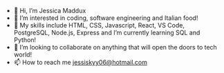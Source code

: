 - 👋 Hi, I’m Jessica Maddux
- 👀 I’m interested in coding, software engineering and Italian food!
- 🌱 My skills include HTML, CSS, Javascript, React, VS Code, PostgreSQL, Node.js, Express and I’m currently learning SQL and Python!
- 💞️ I’m looking to collaborate on anything that will open the doors to tech world!
- 📫 How to reach me jessiskyy06@hotmail.com

<!---
jessiskyy/jessiskyy is a ✨ special ✨ repository because its `README.md` (this file) appears on your GitHub profile.
You can click the Preview link to take a look at your changes.
--->
